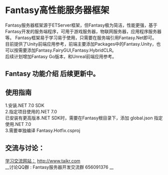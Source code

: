 # Fantasy高性能服务器框架
Fantasy服务器框架源于ETServer框架，但Fantasy极为简洁，性能更强，基于Fantasy开发的服务端程序，可用于游戏服务器，物联网服务器，应用程序服务器等。
Fantasy框架易于学习易于使用，只需要在服务端引用Fantasy.Net即可。  
目前提供了Unity前端应用参考，前端主要添加Packages中的Fantasy.Unity，也可以按需要添加Fantasy.FairyGUI,Fantasy.HybridCLR。  
后续计划增加Fantasy Go版本，和Unreal前端应用参考。

## Fantasy 功能介绍 后续更新中。

## 使用指南
1.安装.NET 7.0 SDK    
2.指定项目使用的.NET 7.0   
  已安装有更高版本.NET SDK时，需要在Fantasy根目录下，添加 global.json 指定使用.NET 7.0   
3.需要单独编译 Fantasy.Hotfix.csproj  

## 交流与讨论：  
[学习交流网站：](http://www.taikr.com) http://www.taikr.com  
__讨论QQ群 : Fantasy服务器开发交流群 656091376 __

